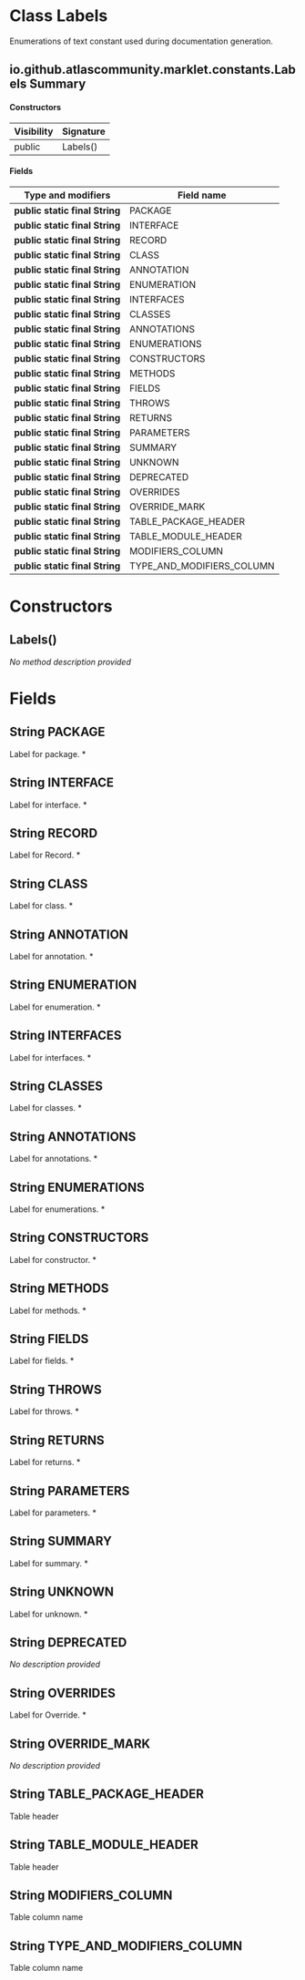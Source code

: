 Class Labels
============
Enumerations of text constant used during documentation generation.

io.github.atlascommunity.marklet.constants.Labels Summary
-------
#### Constructors
| Visibility | Signature |
| ---------- | --------- |
| public     | Labels()  |
#### Fields
| Type and modifiers             | Field name                |
| ------------------------------ | ------------------------- |
| **public static final String** | PACKAGE                   |
| **public static final String** | INTERFACE                 |
| **public static final String** | RECORD                    |
| **public static final String** | CLASS                     |
| **public static final String** | ANNOTATION                |
| **public static final String** | ENUMERATION               |
| **public static final String** | INTERFACES                |
| **public static final String** | CLASSES                   |
| **public static final String** | ANNOTATIONS               |
| **public static final String** | ENUMERATIONS              |
| **public static final String** | CONSTRUCTORS              |
| **public static final String** | METHODS                   |
| **public static final String** | FIELDS                    |
| **public static final String** | THROWS                    |
| **public static final String** | RETURNS                   |
| **public static final String** | PARAMETERS                |
| **public static final String** | SUMMARY                   |
| **public static final String** | UNKNOWN                   |
| **public static final String** | DEPRECATED                |
| **public static final String** | OVERRIDES                 |
| **public static final String** | OVERRIDE_MARK             |
| **public static final String** | TABLE_PACKAGE_HEADER      |
| **public static final String** | TABLE_MODULE_HEADER       |
| **public static final String** | MODIFIERS_COLUMN          |
| **public static final String** | TYPE_AND_MODIFIERS_COLUMN |

Constructors
============
Labels()
--------
*No method description provided*


Fields
======
String PACKAGE
------------------------
Label for package. *


String INTERFACE
--------------------------
Label for interface. *


String RECORD
-----------------------
Label for Record. *


String CLASS
----------------------
Label for class. *


String ANNOTATION
---------------------------
Label for annotation. *


String ENUMERATION
----------------------------
Label for enumeration. *


String INTERFACES
---------------------------
Label for interfaces. *


String CLASSES
------------------------
Label for classes. *


String ANNOTATIONS
----------------------------
Label for annotations. *


String ENUMERATIONS
-----------------------------
Label for enumerations. *


String CONSTRUCTORS
-----------------------------
Label for constructor. *


String METHODS
------------------------
Label for methods. *


String FIELDS
-----------------------
Label for fields. *


String THROWS
-----------------------
Label for throws. *


String RETURNS
------------------------
Label for returns. *


String PARAMETERS
---------------------------
Label for parameters. *


String SUMMARY
------------------------
Label for summary. *


String UNKNOWN
------------------------
Label for unknown. *


String DEPRECATED
---------------------------
*No description provided*


String OVERRIDES
--------------------------
Label for Override. *


String OVERRIDE_MARK
------------------------------
*No description provided*


String TABLE_PACKAGE_HEADER
-------------------------------------
Table header


String TABLE_MODULE_HEADER
------------------------------------
Table header


String MODIFIERS_COLUMN
---------------------------------
Table column name


String TYPE_AND_MODIFIERS_COLUMN
------------------------------------------
Table column name


